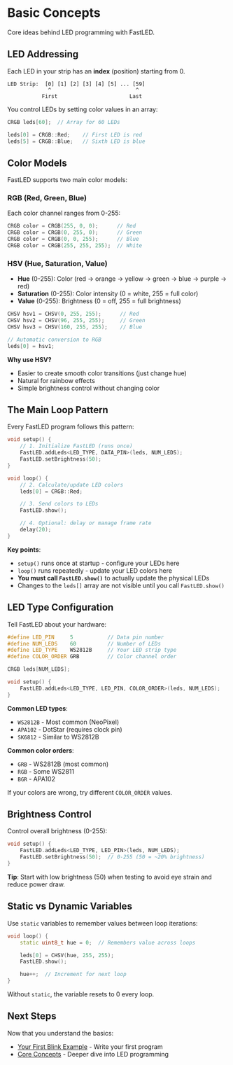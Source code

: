 # Basic Concepts

Core ideas behind LED programming with FastLED.

## LED Addressing

Each LED in your strip has an **index** (position) starting from 0.

```
LED Strip:  [0] [1] [2] [3] [4] [5] ... [59]
             ^                           ^
           First                       Last
```

You control LEDs by setting color values in an array:

```cpp
CRGB leds[60];  // Array for 60 LEDs

leds[0] = CRGB::Red;    // First LED is red
leds[5] = CRGB::Blue;   // Sixth LED is blue
```

## Color Models

FastLED supports two main color models:

### RGB (Red, Green, Blue)

Each color channel ranges from 0-255:

```cpp
CRGB color = CRGB(255, 0, 0);      // Red
CRGB color = CRGB(0, 255, 0);      // Green
CRGB color = CRGB(0, 0, 255);      // Blue
CRGB color = CRGB(255, 255, 255);  // White
```

### HSV (Hue, Saturation, Value)

- **Hue** (0-255): Color (red → orange → yellow → green → blue → purple → red)
- **Saturation** (0-255): Color intensity (0 = white, 255 = full color)
- **Value** (0-255): Brightness (0 = off, 255 = full brightness)

```cpp
CHSV hsv1 = CHSV(0, 255, 255);      // Red
CHSV hsv2 = CHSV(96, 255, 255);     // Green
CHSV hsv3 = CHSV(160, 255, 255);    // Blue

// Automatic conversion to RGB
leds[0] = hsv1;
```

**Why use HSV?**
- Easier to create smooth color transitions (just change hue)
- Natural for rainbow effects
- Simple brightness control without changing color

## The Main Loop Pattern

Every FastLED program follows this pattern:

```cpp
void setup() {
    // 1. Initialize FastLED (runs once)
    FastLED.addLeds<LED_TYPE, DATA_PIN>(leds, NUM_LEDS);
    FastLED.setBrightness(50);
}

void loop() {
    // 2. Calculate/update LED colors
    leds[0] = CRGB::Red;

    // 3. Send colors to LEDs
    FastLED.show();

    // 4. Optional: delay or manage frame rate
    delay(20);
}
```

**Key points**:
- `setup()` runs once at startup - configure your LEDs here
- `loop()` runs repeatedly - update your LED colors here
- **You must call `FastLED.show()`** to actually update the physical LEDs
- Changes to the `leds[]` array are not visible until you call `FastLED.show()`

## LED Type Configuration

Tell FastLED about your hardware:

```cpp
#define LED_PIN     5           // Data pin number
#define NUM_LEDS    60          // Number of LEDs
#define LED_TYPE    WS2812B     // Your LED strip type
#define COLOR_ORDER GRB         // Color channel order

CRGB leds[NUM_LEDS];

void setup() {
    FastLED.addLeds<LED_TYPE, LED_PIN, COLOR_ORDER>(leds, NUM_LEDS);
}
```

**Common LED types**:
- `WS2812B` - Most common (NeoPixel)
- `APA102` - DotStar (requires clock pin)
- `SK6812` - Similar to WS2812B

**Common color orders**:
- `GRB` - WS2812B (most common)
- `RGB` - Some WS2811
- `BGR` - APA102

If your colors are wrong, try different `COLOR_ORDER` values.

## Brightness Control

Control overall brightness (0-255):

```cpp
void setup() {
    FastLED.addLeds<LED_TYPE, LED_PIN>(leds, NUM_LEDS);
    FastLED.setBrightness(50);  // 0-255 (50 = ~20% brightness)
}
```

**Tip**: Start with low brightness (50) when testing to avoid eye strain and reduce power draw.

## Static vs Dynamic Variables

Use `static` variables to remember values between loop iterations:

```cpp
void loop() {
    static uint8_t hue = 0;  // Remembers value across loops

    leds[0] = CHSV(hue, 255, 255);
    FastLED.show();

    hue++;  // Increment for next loop
}
```

Without `static`, the variable resets to 0 every loop.

## Next Steps

Now that you understand the basics:

- [Your First Blink Example](first-example.md) - Write your first program
- [Core Concepts](../core-concepts/) - Deeper dive into LED programming
